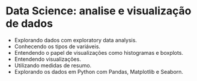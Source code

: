 # Data Science: analise e visualização de dados
<ul>
  <li> Explorando dados com exploratory data analysis. </li>
  <li> Conhecendo os tipos de variáveis. </li>
  <li> Entendendo o papel de visualizações como histogramas e boxplots. </li>
  <li> Entendendo visualizações. </li>
  <li> Utilizando medidas de resumo. </li>
  <li> Explorando os dados em Python com Pandas, Matplotlib e Seaborn. </li>
</ul>
